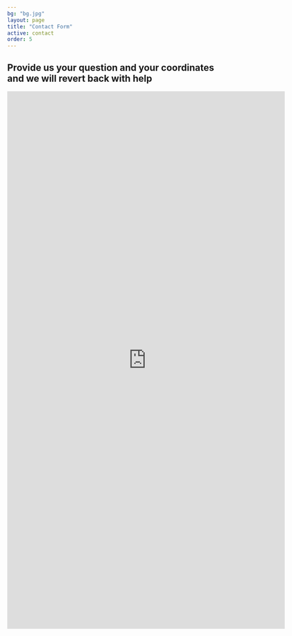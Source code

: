 ```yaml
---
bg: "bg.jpg"
layout: page
title: "Contact Form"
active: contact
order: 5
---
```

## Provide us your question and your coordinates and we will revert back with help

<iframe width="640px" height= "1240px" src= "https://forms.office.com/Pages/ResponsePage.aspx?id=sCcL4y7YvESdCVcMcTuu4OIitblMf7hIhnaXAD0Y67FUNkNKQkNQNloxWENQRFlMU1FEU1M1Mzk3Ui4u&embed=true" frameborder= "0" marginwidth= "0" marginheight= "0"  allowfullscreen webkitallowfullscreen mozallowfullscreen msallowfullscreen> </iframe>